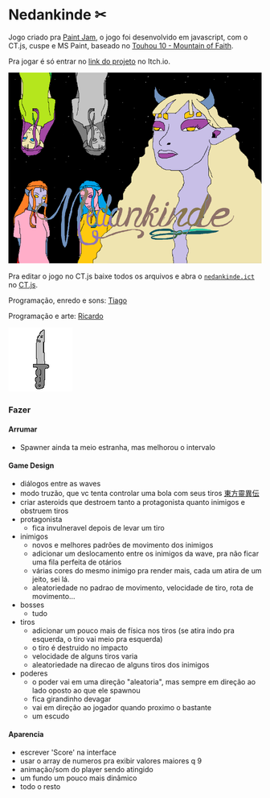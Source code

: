 # Nedankinde ✂

Jogo criado pra [Paint Jam](https://itch.io/jam/paint-jam-2021), o jogo foi desenvolvido em javascript, com o CT.js, cuspe e MS Paint, baseado no [Touhou 10 - Mountain of Faith](https://www.youtube.com/watch?v=ygM1rqNMGBo).

Pra jogar é só entrar no [link do projeto](https://mexerica.itch.io/nedankinde) no Itch.io.

![Nedankinde](/nedankinde/img/alguem_fundo.png)

Pra editar o jogo no CT.js baixe todos os arquivos e abra o [`nedankinde.ict`](/nedankinde.ict) no [CT.js](https://docs.ctjs.rocks/).

Programação, enredo e sons: [Tiago](https://github.com/mexerica)

Programação e arte: [Ricardo](https://github.com/sleiph)

![quinaife](/nedankinde/img/quinaife.png)


### Fazer

#### Arrumar

- Spawner ainda ta meio estranha, mas melhorou o intervalo

#### Game Design

* diálogos entre as waves
* modo truzão, que vc tenta controlar uma bola com seus tiros [東方靈異伝](https://www.youtube.com/watch?v=w3YmmdgcHb8)
* criar asteroids que destroem tanto a protagonista quanto inimigos e obstruem tiros
* protagonista
    - fica invulneravel depois de levar um tiro
* inimigos
    - novos e melhores padrões de movimento dos inimigos
    - adicionar um deslocamento entre os inimigos da wave, pra não ficar uma fila perfeita de otários
    - várias cores do mesmo inimigo pra render mais, cada um atira de um jeito, sei lá.
    - aleatoriedade no padrao de movimento, velocidade de tiro, rota de movimento...
* bosses
    - tudo
* tiros
    - adicionar um pouco mais de física nos tiros (se atira indo pra esquerda, o tiro vai meio pra esquerda)
    - o tiro é destruido no impacto
    - velocidade de alguns tiros varia
    - aleatoriedade na direcao de alguns tiros dos inimigos
* poderes
    - o poder vai em uma direção "aleatoria", mas sempre em direção ao lado oposto ao que ele spawnou
    - fica girandinho devagar
    - vai em direção ao jogador quando proximo o bastante
    - um escudo

#### Aparencia
* escrever 'Score' na interface
* usar o array de numeros pra exibir valores maiores q 9
* animação/som do player sendo atingido
* um fundo um pouco mais dinâmico
* todo o resto
